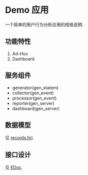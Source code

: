 # Demo 应用

一个简单的用户行为分析应用的规格说明.

## 功能特性

1. Ad-Hoc
2. Dashboard

## 服务组件

- generator(gen_statem)
- collector(gen_event)
- processor(gen_event)
- reporter(gen_server)
- dashboard(gen_server)

## 数据模型

见 [records.hrl](https://github.com/zhenyuanlau/erlang-spec/blob/main/src/include/records.hrl).

## 接口设计

见 [EDoc](https://github.com/zhenyuanlau/erlang-spec/blob/main/doc/index.html).
